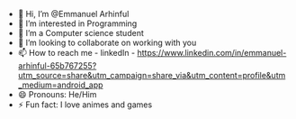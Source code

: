 - 👋 Hi, I’m @Emmanuel Arhinful 
- 👀 I’m interested in Programming 
- 🌱 I’m a Computer science student 
- 💞️ I’m looking to collaborate on working with you
- 📫 How to reach me - linkedIn - https://www.linkedin.com/in/emmanuel-arhinful-65b767255?utm_source=share&utm_campaign=share_via&utm_content=profile&utm_medium=android_app
- 😄 Pronouns: He/Him
- ⚡ Fun fact: I love animes and games

<!--
Emmanuel is a ✨ special ✨ repository because its `README.md` (this file) appears on your GitHub profile.
You can click the Preview link to take a look at your changes.
--->
